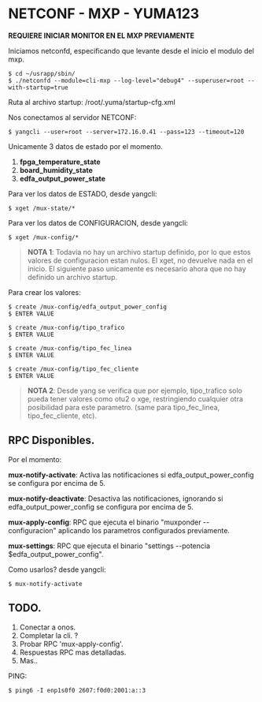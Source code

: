 # NETCONF -  MXP - YUMA123

**REQUIERE INICIAR MONITOR EN EL MXP PREVIAMENTE**

Iniciamos netconfd, especificando que levante desde el inicio el modulo del mxp.

    $ cd ~/usrapp/sbin/
    $ ./netconfd --module=cli-mxp --log-level="debug4" --superuser=root --with-startup=true
    
Ruta al archivo startup:
/root/.yuma/startup-cfg.xml  

Nos conectamos al servidor NETCONF: 

    $ yangcli --user=root --server=172.16.0.41 --pass=123 --timeout=120

Unicamente 3 datos de estado por el momento. 


 1. **fpga_temperature_state**
 2. **board_humidity_state**
 3. **edfa_output_power_state**

Para ver los datos de ESTADO, desde yangcli:

    $ xget /mux-state/*
    
Para ver los datos de CONFIGURACION, desde yangcli:

    $ xget /mux-config/*

> **NOTA 1**: Todavia no hay un archivo startup definido, por lo que estos valores de configuracion estan nulos. El xget, no devuelve nada en el inicio. El siguiente paso unicamente es necesario ahora que no hay definido un archivo startup.

Para crear los valores: 

    $ create /mux-config/edfa_output_power_config
    $ ENTER VALUE
    
    $ create /mux-config/tipo_trafico
    $ ENTER VALUE
    
    $ create /mux-config/tipo_fec_linea
    $ ENTER VALUE
    
    $ create /mux-config/tipo_fec_cliente
    $ ENTER VALUE
    
> **NOTA 2**: Desde yang se verifica que por ejemplo, tipo_trafico solo pueda tener valores como otu2 o xge, restringiendo cualquier otra posibilidad para este parametro. (same para tipo_fec_linea, tipo_fec_cliente, etc).


## RPC Disponibles.

Por el momento:

**mux-notify-activate**: Activa las notificaciones si edfa_output_power_config se configura por encima de 5.

**mux-notify-deactivate**: Desactiva las notificaciones, ignorando si edfa_output_power_config se configura por encima de 5.

**mux-apply-config**: RPC que ejecuta el binario "muxponder --configuracion" aplicando los parametros configurados previamente.

**mux-settings**: RPC que ejecuta el binario "settings --potencia $edfa_output_power_config".

Como usarlos? desde yangcli:

    $ mux-notify-activate
    
## TODO. 

1. Conectar a onos.
2. Completar la cli. ?
3. Probar RPC 'mux-apply-config'.
4. Respuestas RPC mas detalladas. 
5. Mas..

    
PING:

    $ ping6 -I enp1s0f0 2607:f0d0:2001:a::3
